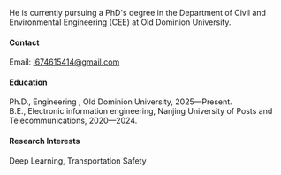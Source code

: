 
He is currently pursuing a PhD's degree in the Department of Civil and Environmental Engineering (CEE) at Old Dominion University.

#### Contact

Email: l674615414@gmail.com

#### Education
Ph.D., Engineering , Old Dominion University, 2025—Present.\
B.E., Electronic information engineering, Nanjing University of Posts and Telecommunications, 2020—2024.

#### Research Interests
Deep Learning, Transportation Safety

